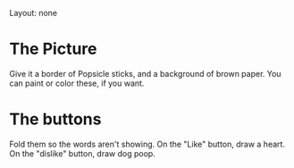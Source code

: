 Layout: none

# The Picture

Give it a border of Popsicle sticks, and a background of brown paper.
You can paint or color these, if you want.

# The buttons

Fold them so the words aren't showing. On the "Like" button, draw a
heart. On the "dislike" button, draw dog poop.
